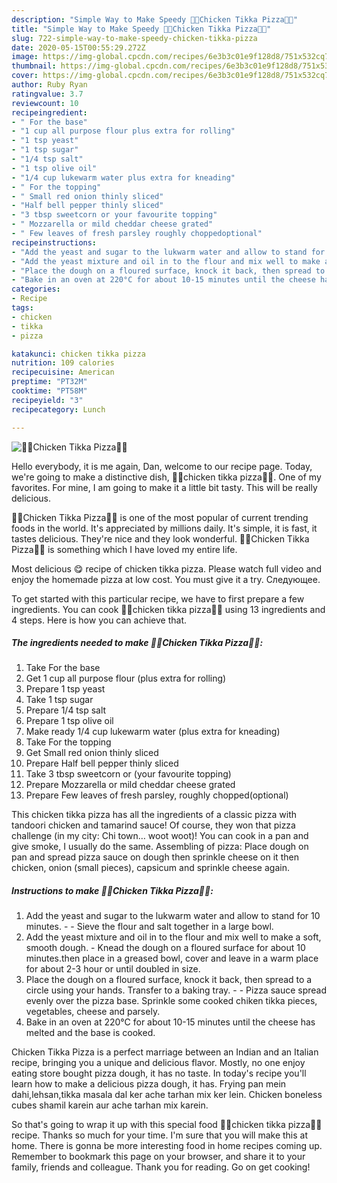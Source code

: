```yaml
---
description: "Simple Way to Make Speedy 🍕🍕Chicken Tikka Pizza🍕🍕"
title: "Simple Way to Make Speedy 🍕🍕Chicken Tikka Pizza🍕🍕"
slug: 722-simple-way-to-make-speedy-chicken-tikka-pizza
date: 2020-05-15T00:55:29.272Z
image: https://img-global.cpcdn.com/recipes/6e3b3c01e9f128d8/751x532cq70/🍕🍕chicken-tikka-pizza🍕🍕-recipe-main-photo.jpg
thumbnail: https://img-global.cpcdn.com/recipes/6e3b3c01e9f128d8/751x532cq70/🍕🍕chicken-tikka-pizza🍕🍕-recipe-main-photo.jpg
cover: https://img-global.cpcdn.com/recipes/6e3b3c01e9f128d8/751x532cq70/🍕🍕chicken-tikka-pizza🍕🍕-recipe-main-photo.jpg
author: Ruby Ryan
ratingvalue: 3.7
reviewcount: 10
recipeingredient:
- " For the base"
- "1 cup all purpose flour plus extra for rolling"
- "1 tsp yeast"
- "1 tsp sugar"
- "1/4 tsp salt"
- "1 tsp olive oil"
- "1/4 cup lukewarm water plus extra for kneading"
- " For the topping"
- " Small red onion thinly sliced"
- "Half bell pepper thinly sliced"
- "3 tbsp sweetcorn or your favourite topping"
- " Mozzarella or mild cheddar cheese grated"
- " Few leaves of fresh parsley roughly choppedoptional"
recipeinstructions:
- "Add the yeast and sugar to the lukwarm water and allow to stand for 10 minutes.   Sieve the flour and salt together in a large bowl."
- "Add the yeast mixture and oil in to the flour and mix well to make a soft, smooth dough. Knead the dough on a floured surface for about 10 minutes.then place in a greased bowl, cover and leave in a warm place for about 2-3 hour or until doubled in size."
- "Place the dough on a floured surface, knock it back, then spread to a circle using your hands. Transfer to a baking tray.  Pizza sauce spread evenly over the pizza base. Sprinkle some cooked chiken tikka pieces, vegetables, cheese and parsely."
- "Bake in an oven at 220°C for about 10-15 minutes until the cheese has melted and the base is cooked."
categories:
- Recipe
tags:
- chicken
- tikka
- pizza

katakunci: chicken tikka pizza 
nutrition: 109 calories
recipecuisine: American
preptime: "PT32M"
cooktime: "PT58M"
recipeyield: "3"
recipecategory: Lunch

---
```



![🍕🍕Chicken Tikka Pizza🍕🍕](https://img-global.cpcdn.com/recipes/6e3b3c01e9f128d8/751x532cq70/🍕🍕chicken-tikka-pizza🍕🍕-recipe-main-photo.jpg)

Hello everybody, it is me again, Dan, welcome to our recipe page. Today, we're going to make a distinctive dish, 🍕🍕chicken tikka pizza🍕🍕. One of my favorites. For mine, I am going to make it a little bit tasty. This will be really delicious.

🍕🍕Chicken Tikka Pizza🍕🍕 is one of the most popular of current trending foods in the world. It's appreciated by millions daily. It's simple, it is fast, it tastes delicious. They're nice and they look wonderful. 🍕🍕Chicken Tikka Pizza🍕🍕 is something which I have loved my entire life.

Most delicious 😋 recipe of chicken tikka pizza. Please watch full video and enjoy the homemade pizza at low cost. You must give it a try. Следующее.


To get started with this particular recipe, we have to first prepare a few ingredients. You can cook 🍕🍕chicken tikka pizza🍕🍕 using 13 ingredients and 4 steps. Here is how you can achieve that.

<!--inarticleads1-->

##### The ingredients needed to make 🍕🍕Chicken Tikka Pizza🍕🍕:

1. Take  For the base
1. Get 1 cup all purpose flour (plus extra for rolling)
1. Prepare 1 tsp yeast
1. Take 1 tsp sugar
1. Prepare 1/4 tsp salt
1. Prepare 1 tsp olive oil
1. Make ready 1/4 cup lukewarm water (plus extra for kneading)
1. Take  For the topping
1. Get  Small red onion thinly sliced
1. Prepare Half bell pepper thinly sliced
1. Take 3 tbsp sweetcorn or (your favourite topping)
1. Prepare  Mozzarella or mild cheddar cheese grated
1. Prepare  Few leaves of fresh parsley, roughly chopped(optional)


This chicken tikka pizza has all the ingredients of a classic pizza with tandoori chicken and tamarind sauce! Of course, they won that pizza challenge (in my city: Chi town… woot woot)! You can cook in a pan and give smoke, I usually do the same. Assembling of pizza: Place dough on pan and spread pizza sauce on dough then sprinkle cheese on it then chicken, onion (small pieces), capsicum and sprinkle cheese again. 

<!--inarticleads2-->

##### Instructions to make 🍕🍕Chicken Tikka Pizza🍕🍕:

1. Add the yeast and sugar to the lukwarm water and allow to stand for 10 minutes.  -  - Sieve the flour and salt together in a large bowl.
1. Add the yeast mixture and oil in to the flour and mix well to make a soft, smooth dough. - Knead the dough on a floured surface for about 10 minutes.then place in a greased bowl, cover and leave in a warm place for about 2-3 hour or until doubled in size.
1. Place the dough on a floured surface, knock it back, then spread to a circle using your hands. Transfer to a baking tray. -  - Pizza sauce spread evenly over the pizza base. Sprinkle some cooked chiken tikka pieces, vegetables, cheese and parsely.
1. Bake in an oven at 220°C for about 10-15 minutes until the cheese has melted and the base is cooked.


Chicken Tikka Pizza is a perfect marriage between an Indian and an Italian recipe, bringing you a unique and delicious flavor. Mostly, no one enjoy eating store bought pizza dough, it has no taste. In today&#39;s recipe you&#39;ll learn how to make a delicious pizza dough, it has. Frying pan mein dahi,lehsan,tikka masala dal ker ache tarhan mix ker lein. Chicken boneless cubes shamil karein aur ache tarhan mix karein. 

So that's going to wrap it up with this special food 🍕🍕chicken tikka pizza🍕🍕 recipe. Thanks so much for your time. I'm sure that you will make this at home. There is gonna be more interesting food in home recipes coming up. Remember to bookmark this page on your browser, and share it to your family, friends and colleague. Thank you for reading. Go on get cooking!
